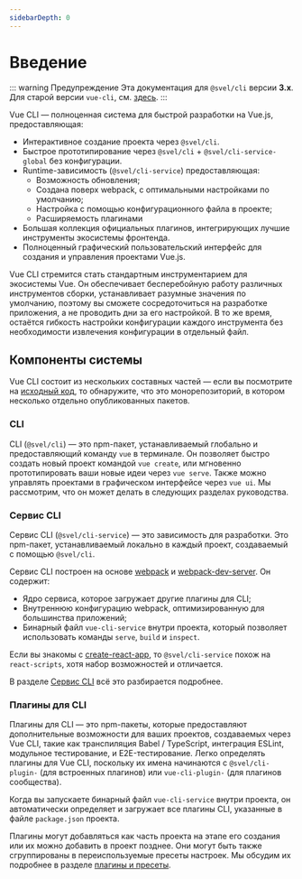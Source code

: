 ```yaml
---
sidebarDepth: 0
---
```


# Введение

<Bit/>

::: warning Предупреждение
Эта документация для `@svel/cli` версии **3.x**. Для старой версии `vue-cli`, см. [здесь](https://github.com/vuejs/vue-cli/tree/v2#vue-cli--).
:::

Vue CLI — полноценная система для быстрой разработки на Vue.js, предоставляющая:

- Интерактивное создание проекта через `@svel/cli`.
- Быстрое прототипирование через `@svel/cli` + `@svel/cli-service-global` без конфигурации.
- Runtime-зависимость (`@svel/cli-service`) предоставляющая:
  - Возможность обновления;
  - Создана поверх webpack, с оптимальными настройками по умолчанию;
  - Настройка с помощью конфигурационного файла в проекте;
  - Расширяемость плагинами
- Большая коллекция официальных плагинов, интегрирующих лучшие инструменты экосистемы фронтенда.
- Полноценный графический пользовательский интерфейс для создания и управления проектами Vue.js.

Vue CLI стремится стать стандартным инструментарием для экосистемы Vue. Он обеспечивает бесперебойную работу различных инструментов сборки, устанавливает разумные значения по умолчанию, поэтому вы сможете сосредоточиться на разработке приложения, а не проводить дни за его настройкой. В то же время, остаётся гибкость настройки конфигурации каждого инструмента без необходимости извлечения конфигурации в отдельный файл.

## Компоненты системы

Vue CLI состоит из нескольких составных частей — если вы посмотрите на [исходный код](https://github.com/vuejs/vue-cli/tree/dev/packages/%40vue), то обнаружите, что это монорепозиторий, в котором несколько отдельно опубликованных пакетов.

### CLI

CLI (`@svel/cli`) — это npm-пакет, устанавливаемый глобально и предоставляющий команду `vue` в терминале. Он позволяет быстро создать новый проект командой `vue create`, или мгновенно прототипировать ваши новые идеи через `vue serve`. Также можно управлять проектами в графическом интерфейсе через `vue ui`. Мы рассмотрим, что он может делать в следующих разделах руководства.

### Сервис CLI

Сервис CLI (`@svel/cli-service`) — это зависимость для разработки. Это npm-пакет, устанавливаемый локально в каждый проект, создаваемый с помощью `@svel/cli`.

Сервис CLI построен на основе [webpack](http://webpack.js.org/) и [webpack-dev-server](https://github.com/webpack/webpack-dev-server). Он содержит:

- Ядро сервиса, которое загружает другие плагины для CLI;
- Внутреннюю конфигурацию webpack, оптимизированную для большинства приложений;
- Бинарный файл `vue-cli-service` внутри проекта, который позволяет использовать команды `serve`, `build` и `inspect`.

Если вы знакомы с [create-react-app](https://github.com/facebookincubator/create-react-app), то `@svel/cli-service` похож на `react-scripts`, хотя набор возможностей и отличается.

В разделе [Сервис CLI](./cli-service.md) всё это разбирается подробнее.

### Плагины для CLI

Плагины для CLI — это npm-пакеты, которые предоставляют дополнительные возможности для ваших проектов, создаваемых через Vue CLI, такие как транспиляция Babel / TypeScript, интеграция ESLint, модульное тестирование, и E2E-тестирование. Легко определять плагины для Vue CLI, поскольку их имена начинаются с `@svel/cli-plugin-` (для встроенных плагинов) или `vue-cli-plugin-` (для плагинов сообщества).

Когда вы запускаете бинарный файл `vue-cli-service` внутри проекта, он автоматически определяет и загружает все плагины CLI, указанные в файле `package.json` проекта.

Плагины могут добавляться как часть проекта на этапе его создания или их можно добавить в проект позднее. Они могут быть также сгруппированы в переиспользуемые пресеты настроек. Мы обсудим их подробнее в разделе [плагины и пресеты](./plugins-and-presets.md).
